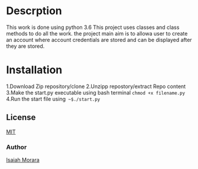 # Descrption
This work is done using python 3.6 
This  project uses classes and class methods to do all the work. 
the project main aim is to allowa user to create an account where account credentials are stored and can be displayed after they are stored.

# Installation
1.Download Zip repository/clone 
2.Unzipp repostory/extract Repo content
3.Make the start.py executable using bash terminal ```chmod +x filename.py``` 
4.Run the start file using``` ~$./start.py``` 

## License
[MIT](license)
### Author

[Isaiah Morara](https://github.com/IsaiahKe)